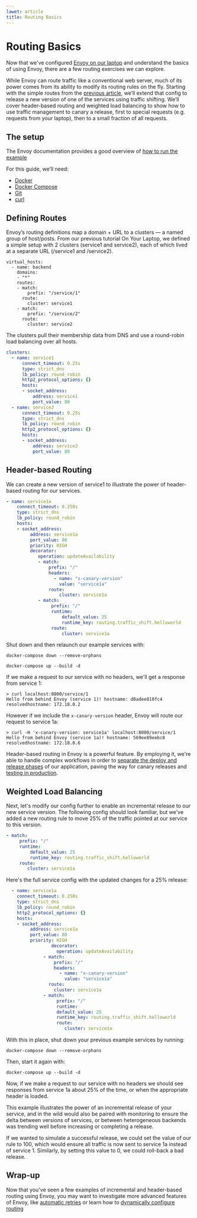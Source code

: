```yaml
---
lawet: article
title: Routing Basics
---
```


[//]: # ( Copyright 2018 Turbine Labs, Inc.                                   )
[//]: # ( we may not use this file except in compliance with the License.    )
[//]: # ( we may obtain a copy of the License at                             )
[//]: # (                                                                     )
[//]: # (     http://www.apache.org/licenses/LICENSE-2.0                      )
[//]: # (                                                                     )
[//]: # ( Unless required by applicable law or agreed to in writing, software )
[//]: # ( distributed under the License is distributed on an "AS IS" BASIS,   )
[//]: # ( WITHOUT WARRANTIES OR CONDITIONS OF ANY KIND, either express or     )
[//]: # ( implied. See the License for the specific language governing        )
[//]: # ( permissions and limitations under the License.                      )

[//]: # (Routing Basics)

# Routing Basics

Now that we've configured
[Envoy on our laptop](on-our-laptop.html)
and understand the basics of using Envoy, there are a few routing exercises we
can explore.

While Envoy can route traffic like a conventional web server, much of its power
comes from its ability to modify its routing rules on the fly. Starting with
the simple routes from the [previous article](on-your-laptop.html), we’ll
extend that config to release a new version of one of the services using
traffic shifting. We’ll cover header-based routing and weighted load balancing
to show how to use traffic management to canary a release, first to special
requests (e.g. requests from your laptop), then to a small fraction of all
requests.

## The setup

The Envoy documentation provides a good overview of
[how to run the example](https://www.envoyproxy.io/docs/envoy/latest/start/sandboxes/zipkin_tracing)

For this guide, we’ll need:

- [Docker](https://docs.docker.com/install/)
- [Docker Compose](https://docs.docker.com/compose/install/)
- [Git](https://help.github.com/articles/set-up-git/)
- [curl](https://curl.haxx.se/)

## Defining Routes

Envoy’s routing definitions map a domain + URL to a clusters — a named group of
host/posts. From our previous tutorial On Your Laptop, we defined a simple
setup with 2 clusters (service1 and service2), each of which lived at a
separate URL (/service1 and /service2).

```
virtual_hosts:
  - name: backend
    domains:
    - "*"
    routes:
    - match:
        prefix: "/service/1"
      route:
        cluster: service1
    - match:
        prefix: "/service/2"
      route:
        cluster: service2
```

The clusters pull their membership data from DNS and use a round-robin load balancing over all hosts.


```yaml
clusters:
  - name: service1
      connect_timeout: 0.25s
      type: strict_dns
      lb_policy: round_robin
      http2_protocol_options: {}
      hosts:
      - socket_address:
          address: service1
          port_value: 80
  - name: service2
      connect_timeout: 0.25s
      type: strict_dns
      lb_policy: round_robin
      http2_protocol_options: {}
      hosts:
      - socket_address:
          address: service2
          port_value: 80
```

## Header-based Routing

We can create a new version of service1 to illustrate the power of
header-based routing for our services.

```yaml
- name: service1a
    connect_timeout: 0.250s
    type: strict_dns
    lb_policy: round_robin
    hosts:
    - socket_address:
         address: service1a
         port_value: 80
         priority: HIGH
         decorator:
            operation: updateAvailability
            - match:
                prefix: "/"
                headers:
                  - name: "x-canary-version"
                    value: "service1a"
                route:
                    cluster: service1a
            - match:
                 prefix: "/"
                 runtime:
                     default_value: 25
                     runtime_key: routing.traffic_shift.helloworld
                 route:
                     cluster: service1a
```

Shut down and then relaunch our example services with:

`docker-compose down --remove-orphans`

`docker-compose up --build -d`

If we make a request to our service with no headers, we'll get a response
from service 1:

```console
> curl localhost:8000/service/1
Hello from behind Envoy (service 1)! hostname: d0adee810fc4 resolvedhostname: 172.18.0.2
```

However if we include the `x-canary-version` header, Envoy will route our
request to service 1a:

```console
> curl -H 'x-canary-version: service1a' localhost:8000/service/1
Hello from behind Envoy (service 1a)! hostname: 569ee89eebc8 resolvedhostname: 172.18.0.6
```

Header-based routing in Envoy is a powerful feature. By employing it, we're able to handle complex workflows in order to
[separate the deploy and release phases](https://blog.turbinelabs.io/deploy-not-equal-release-part-one-4724bc1e726b)
of our application, paving the way for canary releases and
[testing in production](https://opensource.com/article/17/8/testing-production).

## Weighted Load Balancing

Next, let's modify our config further to enable an incremental release to our new service version. The following config should look familiar, but we've added a new routing rule to move 25% of the traffic pointed at our service to this version.

```yaml
- match:
     prefix: "/"
     runtime:
         default_value: 25
         runtime_key: routing.traffic_shift.helloworld
     route:
        cluster: service1a
```

Here's the full service config with the updated changes for a 25% release:

```yaml
  - name: service1a
    connect_timeout: 0.250s
    type: strict_dns
    lb_policy: round_robin
    http2_protocol_options: {}
    hosts:
    - socket_address:
         address: service1a
         port_value: 80
         priority: HIGH
                 decorator:
                   operation: updateAvailability
              - match:
                  prefix: "/"
                  headers:
                    - name: "x-canary-version"
                      value: "service1a"
                route:
                  cluster: service1a
              - match:
                   prefix: "/"
                   runtime:
                   default_value: 25
                   runtime_key: routing.traffic_shift.helloworld
                   route:
                      cluster: service1a
```

With this in place, shut down your previous example services by running:

`docker-compose down --remove-orphans`

Then, start it again with:

`docker-compose up --build -d`

Now, if we make a request to our service with no headers we should see
responses from service 1a about 25% of the time, or when the appropriate header
is loaded.

This example illustrates the power of an incremental release of your service,
and in the wild would also be paired with monitoring to ensure the delta
between versions of services, or between heterogeneous backends was trending
well before increasing or completing a release.

If we wanted to simulate a successful release, we could set the value of our rule to 100, which would ensure all traffic is now sent to service 1a instead of service 1. Similarly, by setting this value to 0, we could roll-back a bad release.

## Wrap-up

Now that you've seen a few examples of incremental and header-based routing
using Envoy, you may want to investigate more advanced features of Envoy, like
[automatic retries](automatic-retries.html)
or learn how to
[dynamically configure routing](https://www.learnenvoy.io/articles/routing-configuration.html)
